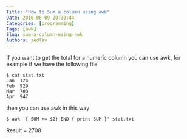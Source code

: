 ```yaml
---
Title: "How to Sum a column using awk"
Date: 2016-08-09 20:30:44
Categories: [programming]
Tags: [awk]
Slug: sum-a-column-using-awk
Authors: sedlav
---
```


If you want to get the total for a numeric column you can use awk, for example if we have the following file

```
$ cat stat.txt
Jan  124
Feb  929
Mar  708
Apr  947
```

then you can use awk in this way

```$ awk '{ SUM += $2} END { print SUM }' stat.txt```

Result = 2708
